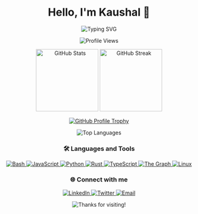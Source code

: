 <h1 align="center"><b>Hello, I'm Kaushal 👋</b></h1>

<p align="center">
  <img src="https://readme-typing-svg.demolab.com?font=Fira+Code&size=24&pause=1000&color=22F700&center=true&vCenter=true&width=750&lines=Cryptography+%7C+Blockchain+%7C+Open+Source+Enthusiast" alt="Typing SVG">
</p>

<p align="center">
  <img src="https://komarev.com/ghpvc/?username=kaushal0398&label=Profile%20views&color=0e75b6&style=flat-square" alt="Profile Views" />
</p>

<p align="center">
  <img src="https://github-readme-stats.vercel.app/api?username=kaushal0398&show_icons=true&theme=tokyonight&hide_border=true" alt="GitHub Stats" height="165">
  <img src="https://github-readme-streak-stats.herokuapp.com/?user=kaushal0398&theme=tokyonight&hide_border=true" alt="GitHub Streak" height="165">
</p>

<p align="center">
  <a href="https://github.com/ryo-ma/github-profile-trophy">
    <img src="https://github-profile-trophy.vercel.app/?username=kaushal0398&theme=onedark&no-frame=true&row=1&column=6" alt="GitHub Profile Trophy" />
  </a>
</p>

<p align="center">
  <img src="https://github-readme-stats.vercel.app/api/top-langs/?username=kaushal0398&layout=compact&theme=tokyonight&hide_border=true" alt="Top Languages" />
</p>

<h3 align="center">🛠️ Languages and Tools</h3>
<p align="center">
  <a href="https://www.gnu.org/software/bash/" target="_blank">
    <img src="https://img.shields.io/badge/Bash-121011?style=for-the-badge&logo=gnu-bash&logoColor=white" alt="Bash" />
  </a>
  <a href="https://developer.mozilla.org/en-US/docs/Web/JavaScript" target="_blank">
    <img src="https://img.shields.io/badge/JavaScript-F7DF1E?style=for-the-badge&logo=javascript&logoColor=black" alt="JavaScript" />
  </a>
  <a href="https://www.python.org" target="_blank">
    <img src="https://img.shields.io/badge/Python-14354C?style=for-the-badge&logo=python&logoColor=white" alt="Python" />
  </a>
  <a href="https://www.rust-lang.org" target="_blank">
    <img src="https://img.shields.io/badge/Rust-000000?style=for-the-badge&logo=rust&logoColor=white" alt="Rust" />
  </a>
  <a href="https://www.typescriptlang.org/" target="_blank">
    <img src="https://img.shields.io/badge/TypeScript-007ACC?style=for-the-badge&logo=typescript&logoColor=white" alt="TypeScript" />
  </a>
  <a href="https://thegraph.com/en/" target="_blank">
    <img src="https://img.shields.io/badge/The%20Graph-181717?style=for-the-badge&logo=thegraph&logoColor=white" alt="The Graph" />
  </a>
  <a href="https://www.linux.org/" target="_blank">
    <img src="https://img.shields.io/badge/Linux-FCC624?style=for-the-badge&logo=linux&logoColor=black" alt="Linux" />
  </a>
</p>

<h3 align="center">🌐 Connect with me</h3>
<p align="center">
  <a href="https://www.linkedin.com/in/kaushal0398/" target="_blank">
    <img src="https://img.shields.io/badge/LinkedIn-0077B5?style=for-the-badge&logo=linkedin&logoColor=white" alt="LinkedIn" />
  </a>
  <a href="https://twitter.com/kaushal0398" target="_blank">
    <img src="https://img.shields.io/badge/Twitter-1DA1F2?style=for-the-badge&logo=twitter&logoColor=white" alt="Twitter" />
  </a>
  <a href="mailto:kaushalpanpaliya@gmail.com" target="_blank">
    <img src="https://img.shields.io/badge/Email-D14836?style=for-the-badge&logo=gmail&logoColor=white" alt="Email" />
  </a>
</p>

<p align="center">
  <img src="https://readme-typing-svg.herokuapp.com?font=Fira+Code&size=18&pause=1000&color=00FF00&center=true&vCenter=true&width=440&lines=Thanks+for+visiting!" alt="Thanks for visiting!" />
</p>
